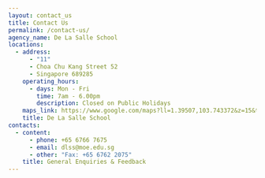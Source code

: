```yaml
---
layout: contact_us
title: Contact Us
permalink: /contact-us/
agency_name: De La Salle School
locations:
  - address:
      - "11"
      - Choa Chu Kang Street 52
      - Singapore 689285
    operating_hours:
      - days: Mon - Fri
        time: 7am - 6.00pm
        description: Closed on Public Holidays
    maps_link: https://www.google.com/maps?ll=1.39507,103.743372&z=15&t=m&hl=en&gl=SG&mapclient=embed&cid=16003682197919674406
    title: De La Salle School
contacts:
  - content:
      - phone: +65 6766 7675
      - email: dlss@moe.edu.sg
      - other: "Fax: +65 6762 2075"
    title: General Enquiries & Feedback
---
```

